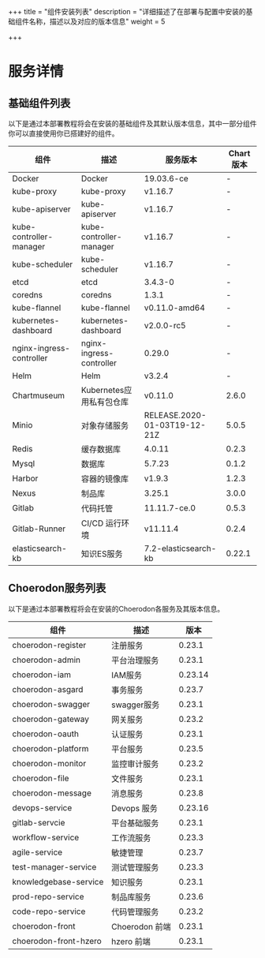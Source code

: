 +++
title = "组件安装列表"
description = "详细描述了在部署与配置中安装的基础组件名称，描述以及对应的版本信息"
weight = 5

+++

# 服务详情

## 基础组件列表

以下是通过本部署教程将会在安装的基础组件及其默认版本信息，其中一部分组件你可以直接使用你已搭建好的组件。

| 组件                     | 描述                     | 服务版本                     | Chart版本 |
| ------------------------ | ------------------------ | ---------------------------- | --------- |
| Docker                   | Docker                   | 19.03.6-ce                   | -         |
| kube-proxy               | kube-proxy               | v1.16.7                      | -         |
| kube-apiserver           | kube-apiserver           | v1.16.7                      | -         |
| kube-controller-manager  | kube-controller-manager  | v1.16.7                      | -         |
| kube-scheduler           | kube-scheduler           | v1.16.7                      | -         |
| etcd                     | etcd                     | 3.4.3-0                      | -         |
| coredns                  | coredns                  | 1.3.1                        | -         |
| kube-flannel             | kube-flannel             | v0.11.0-amd64                | -         |
| kubernetes-dashboard     | kubernetes-dashboard     | v2.0.0-rc5                   | -         |
| nginx-ingress-controller | nginx-ingress-controller | 0.29.0                       | -         |
| Helm                     | Helm                     | v3.2.4                       | -         |
| Chartmuseum              | Kubernetes应用私有包仓库  | v0.11.0                      | 2.6.0     |
| Minio                    | 对象存储服务              | RELEASE.2020-01-03T19-12-21Z | 5.0.5     |
| Redis                    | 缓存数据库                | 4.0.11                       | 0.2.3     |
| Mysql                    | 数据库                   | 5.7.23                       | 0.1.2     |
| Harbor                   | 容器的镜像库              | v1.9.3                       | 1.2.3     |
| Nexus                    | 制品库                   | 3.25.1                       | 3.0.0     |
| Gitlab                   | 代码托管                 | 11.11.7-ce.0                 | 0.5.3     |
| Gitlab-Runner            | CI/CD 运行环境           | v11.11.4                     | 0.2.4     |
| elasticsearch-kb         | 知识ES服务               | 7.2-elasticsearch-kb         | 0.22.1    |

## Choerodon服务列表

以下是通过本部署教程将会在安装的Choerodon各服务及其版本信息。

| 组件                  | 描述           | 版本   |
| --------------------- | -------------- | ------ |
| choerodon-register    | 注册服务       | 0.23.1 |
| choerodon-admin       | 平台治理服务    | 0.23.1 |
| choerodon-iam         | IAM服务       | 0.23.14 |
| choerodon-asgard      | 事务服务       | 0.23.7 |
| choerodon-swagger     | swagger服务   | 0.23.1 |
| choerodon-gateway     | 网关服务       | 0.23.2 |
| choerodon-oauth       | 认证服务       | 0.23.1 |
| choerodon-platform    | 平台服务       | 0.23.5 |
| choerodon-monitor     | 监控审计服务    | 0.23.2 |
| choerodon-file        | 文件服务       | 0.23.1 |
| choerodon-message     | 消息服务       | 0.23.8 |
| devops-service        | Devops 服务    | 0.23.16 |
| gitlab-servcie        | 平台基础服务    | 0.23.1 |
| workflow-service      | 工作流服务      | 0.23.3 |
| agile-service         | 敏捷管理        | 0.23.7 |
| test-manager-service  | 测试管理服务     | 0.23.3 |
| knowledgebase-service | 知识服务        | 0.23.1 |
| prod-repo-service     | 制品库服务      | 0.23.6 |
| code-repo-service     | 代码管理服务     | 0.23.2 |
| choerodon-front       | Choerodon 前端  | 0.23.1 |
| choerodon-front-hzero | hzero 前端      | 0.23.1 |
